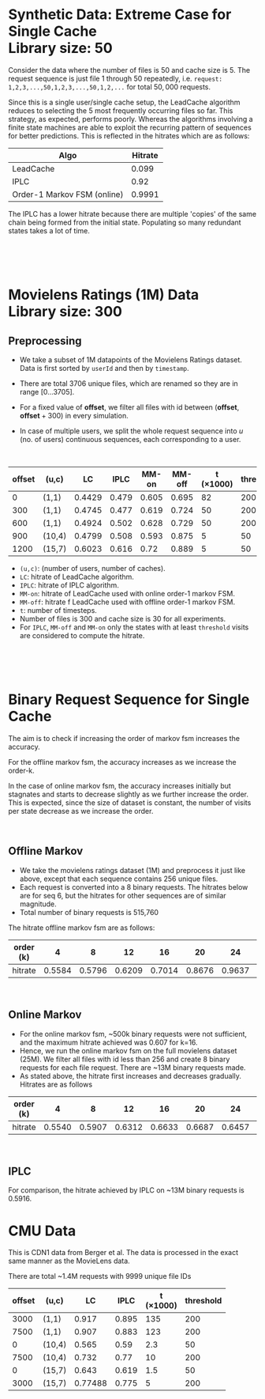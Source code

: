 # Synthetic Data: Extreme Case for Single Cache <br> Library size: 50
Consider the data where the number of files is 50 and cache size is 5. The request sequence is just file 1 through 50 repeatedly, i.e. `request: 1,2,3,...,50,1,2,3,...,50,1,2,...` for total $50,000$ requests.

Since this is a single user/single cache setup, the LeadCache algorithm reduces to selecting the 5 most frequently occurring files so far. This strategy, as expected, performs poorly. Whereas the algorithms involving a finite state machines are able to exploit the recurring pattern of sequences for better predictions. This is reflected in the hitrates which are as follows:

| Algo                        | Hitrate |
| --------------------------- | ------- |
| LeadCache                   | 0.099   |
| IPLC                        | 0.92    |
| Order-1 Markov FSM (online) | 0.9991  |

The IPLC has a lower hitrate because there are multiple 'copies' of the same chain being formed from the initial state. Populating so many redundant states takes a lot of time.

<br><br><br>


# Movielens Ratings (1M) Data <br> Library size: 300
## Preprocessing
- We take a subset of 1M datapoints of the Movielens Ratings dataset. Data is first sorted by `userId` and then by `timestamp`.

- There are total 3706 unique files, which are renamed so they are in range [0...3705].
  
- For a fixed value of $\mathbf{offset}$, we filter all files with id between $(\mathbf{offset},\mathbf{offset}+300)$ in every simulation. 

- In case of multiple users, we split the whole request sequence into $u$ (no. of users) continuous sequences, each corresponding to a user.

<br>


| offset | (u,c)  | LC     | IPLC  | MM-on | MM-off | t<br> ($\times 1000$) | threshold |
| ------ | ------ | ------ | ----- | ----- | ------ | --------------------- | --------- |
| 0      | (1,1)  | 0.4429 | 0.479 | 0.605 | 0.695  | 82                    | 200       |
| 300    | (1,1)  | 0.4745 | 0.477 | 0.619 | 0.724  | 50                    | 200       |
| 600    | (1,1)  | 0.4924 | 0.502 | 0.628 | 0.729  | 50                    | 200       |
| 900    | (10,4) | 0.4799 | 0.508 | 0.593 | 0.875  | 5                     | 50        |
| 1200   | (15,7) | 0.6023 | 0.616 | 0.72  | 0.889  | 5                     | 50        |

- `(u,c)`: (number of users, number of caches).
- `LC`: hitrate of LeadCache algorithm.
- `IPLC`: hitrate of IPLC algorithm.
- `MM-on`: hitrate of LeadCache used with online order-1 markov FSM.
- `MM-off`: hitrate f LeadCache used with offline order-1 markov FSM.
- `t`: number of timesteps.
- Number of files is 300 and cache size is 30 for all experiments.
- For `IPLC`, `MM-off` and `MM-on` only the states with at least `threshold` visits are considered to compute the hitrate.




<br><br><br>

# Binary Request Sequence for Single Cache

The aim is to check if increasing the order of markov fsm increases the accuracy. 

For the offline markov fsm, the accuracy increases as we increase the order-k. 

In the case of online markov fsm, the accuracy increases initially but stagnates and starts to decrease slightly as we further increase the order. This is expected, since the size of dataset is constant, the number of visits per state decrease as we increase the order.

<br>

## Offline Markov
- We take the movielens ratings dataset (1M) and preprocess it just like above, except that each sequence contains 256 unique files.
- Each request is converted into a 8 binary requests. The hitrates below are for seq 6, but the hitrates for other sequences are of similar magnitude.
- Total number of binary requests is 515,760

The hitrate offline markov fsm are as follows:

| order (k) | 4      | 8      | 12     | 16     | 20     | 24     | 28     | 32     | 36     | 40     | 44     | 48     |
| --------- | ------ | ------ | ------ | ------ | ------ | ------ | ------ | ------ | ------ | ------ | ------ | ------ |
| hitrate   | 0.5584 | 0.5796 | 0.6209 | 0.7014 | 0.8676 | 0.9637 | 0.9902 | 0.9966 | 0.9988 | 0.9994 | 0.9998 | 0.9999 |


<br>

## Online Markov

- For the online markov fsm, ~500k binary requests were not sufficient, and the maximum hitrate achieved was 0.607 for k=16.
- Hence, we run the online markov fsm on the full movielens dataset (25M). We filter all files with id less than 256 and create 8 binary requests for each file request. There are ~13M binary requests made. 
- As stated above, the hitrate first increases and decreases gradually. Hitrates are as follows

| order (k) | 4      | 8      | 12     | 16     | 20     | 24     | 28     | 32     |
| --------- | ------ | ------ | ------ | ------ | ------ | ------ | ------ | ------ |
| hitrate   | 0.5540 | 0.5907 | 0.6312 | 0.6633 | 0.6687 | 0.6457 | 0.6167 | 0.5914 |

<br>

## IPLC
For comparison, the hitrate achieved by IPLC on ~13M binary requests is 0.5916.

# CMU Data

This is CDN1 data from Berger et al. The data is processed in the exact same manner as the MovieLens data.

There are total ~1.4M requests with 9999 unique file IDs 

| offset | (u,c)  | LC      | IPLC  | t<br> ($\times 1000$) | threshold |
| ------ | ------ | ------- | ----- | --------------------- | --------- |
| 3000   | (1,1)  | 0.917   | 0.895 | 135                   | 200       |
| 7500   | (1,1)  | 0.907   | 0.883 | 123                   | 200       |
| 0      | (10,4) | 0.565   | 0.59  | 2.3                   | 50        |
| 7500   | (10,4) | 0.732   | 0.77  | 10                    | 200       |
| 0      | (15,7) | 0.643   | 0.619 | 1.5                   | 50        |
| 3000   | (15,7) | 0.77488 | 0.775 | 5                     | 200       |
